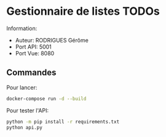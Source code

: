 # Gestionnaire de listes TODOs
Information:
* Auteur: RODRIGUES Gérôme
* Port API: 5001
* Port Vue: 8080

## Commandes
Pour lancer:
```sh
docker-compose run -d --build
```

Pour tester l'API:
```sh
python -m pip install -r requirements.txt
python api.py
```
